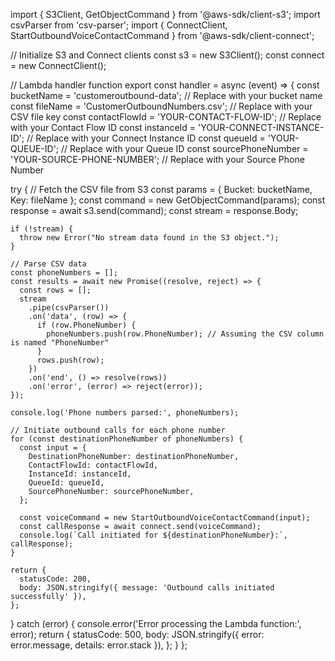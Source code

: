 import { S3Client, GetObjectCommand } from '@aws-sdk/client-s3';
import csvParser from 'csv-parser';
import { ConnectClient, StartOutboundVoiceContactCommand } from '@aws-sdk/client-connect';

// Initialize S3 and Connect clients
const s3 = new S3Client();
const connect = new ConnectClient();

// Lambda handler function
export const handler = async (event) => {
  const bucketName = 'customeroutbound-data'; // Replace with your bucket name
  const fileName = 'CustomerOutboundNumbers.csv'; // Replace with your CSV file key
  const contactFlowId = 'YOUR-CONTACT-FLOW-ID'; // Replace with your Contact Flow ID
  const instanceId = 'YOUR-CONNECT-INSTANCE-ID'; // Replace with your Connect Instance ID
  const queueId = 'YOUR-QUEUE-ID'; // Replace with your Queue ID
  const sourcePhoneNumber = 'YOUR-SOURCE-PHONE-NUMBER'; // Replace with your Source Phone Number

  try {
    // Fetch the CSV file from S3
    const params = { Bucket: bucketName, Key: fileName };
    const command = new GetObjectCommand(params);
    const response = await s3.send(command);
    const stream = response.Body;

    if (!stream) {
      throw new Error("No stream data found in the S3 object.");
    }

    // Parse CSV data
    const phoneNumbers = [];
    const results = await new Promise((resolve, reject) => {
      const rows = [];
      stream
        .pipe(csvParser())
        .on('data', (row) => {
          if (row.PhoneNumber) {
            phoneNumbers.push(row.PhoneNumber); // Assuming the CSV column is named "PhoneNumber"
          }
          rows.push(row);
        })
        .on('end', () => resolve(rows))
        .on('error', (error) => reject(error));
    });

    console.log('Phone numbers parsed:', phoneNumbers);

    // Initiate outbound calls for each phone number
    for (const destinationPhoneNumber of phoneNumbers) {
      const input = {
        DestinationPhoneNumber: destinationPhoneNumber,
        ContactFlowId: contactFlowId,
        InstanceId: instanceId,
        QueueId: queueId,
        SourcePhoneNumber: sourcePhoneNumber,
      };

      const voiceCommand = new StartOutboundVoiceContactCommand(input);
      const callResponse = await connect.send(voiceCommand);
      console.log(`Call initiated for ${destinationPhoneNumber}:`, callResponse);
    }

    return {
      statusCode: 200,
      body: JSON.stringify({ message: 'Outbound calls initiated successfully' }),
    };
  } catch (error) {
    console.error('Error processing the Lambda function:', error);
    return {
      statusCode: 500,
      body: JSON.stringify({ error: error.message, details: error.stack }),
    };
  }
};